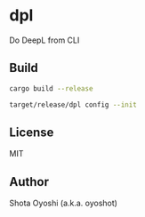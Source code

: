 # dpl

Do DeepL from CLI

## Build

```bash
cargo build --release

target/release/dpl config --init
```

## License

MIT

## Author

Shota Oyoshi (a.k.a. oyoshot)
